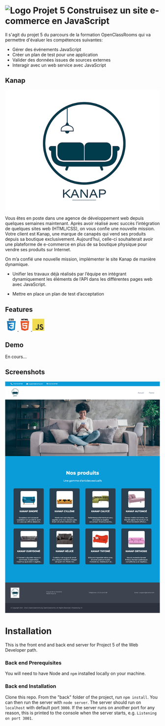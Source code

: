 
# ![Logo](https://github.com/thierry-laval/archives/blob/master/images/Logo_OpenClassrooms.png?raw=true) Projet 5 Construisez un site e-commerce en JavaScript

Il s'agit du projet 5 du parcours de la formation OpenClassRooms qui va permettre d'évaluer les compétences suivantes:

- Gérer des événements JavaScript
- Créer un plan de test pour une application
- Valider des données issues de sources externes
- Interagir avec un web service avec JavaScript


## Kanap

![Logo](https://github.com/RatanaSenpai/Kanap/blob/main/banniere.png)

Vous êtes en poste dans une agence de développement web depuis quelques semaines maintenant. Après avoir réalisé avec succès l’intégration de quelques sites web (HTML/CSS), on vous confie une nouvelle mission.
Votre client est Kanap, une marque de canapés qui vend ses produits depuis sa boutique exclusivement. Aujourd’hui, celle-ci souhaiterait avoir une plateforme de e-commerce en plus de sa boutique physique pour vendre ses produits sur Internet.

On m’a confié une nouvelle mission, implémenter le site Kanap de manière dynamique. 

- Unifier les travaux déjà réalisés par l’équipe en intégrant dynamiquement les éléments de l’API dans les différentes pages web avec JavaScript. 

- Mettre en place un plan de test d’acceptation

## Features

<p align="left"> <a href="https://www.w3schools.com/css/" target="_blank" rel="noreferrer"> <img src="https://raw.githubusercontent.com/devicons/devicon/master/icons/css3/css3-original-wordmark.svg" alt="css3" width="40" height="40"/> </a> <a href="https://www.w3.org/html/" target="_blank" rel="noreferrer"> <img src="https://raw.githubusercontent.com/devicons/devicon/master/icons/html5/html5-original-wordmark.svg" alt="html5" width="40" height="40"/> </a> <a href="https://developer.mozilla.org/en-US/docs/Web/JavaScript" target="_blank" rel="noreferrer"> <img src="https://raw.githubusercontent.com/devicons/devicon/master/icons/javascript/javascript-original.svg" alt="javascript" width="40" height="40"/> </a> </p>


## Demo

En cours...


## Screenshots

![App Screenshot](https://github.com/RatanaSenpai/Kanap/blob/main/screenshotKanap.png)













# Installation #

This is the front end and back end server for Project 5 of the Web Developer path.

### Back end Prerequisites ###

You will need to have Node and `npm` installed locally on your machine.

### Back end Installation ###

Clone this repo. From the "back" folder of the project, run `npm install`. You 
can then run the server with `node server`. 
The server should run on `localhost` with default port `3000`. If the
server runs on another port for any reason, this is printed to the
console when the server starts, e.g. `Listening on port 3001`.
